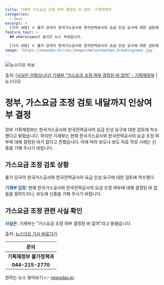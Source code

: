 ```yaml
---
title: 기재부 가스요금 조정 여부 결정된 바 없어  기획재정부
categories:
  - News
excerpt: >
  [기사 내용] ㅇ 물가 당국이 한국가스공사와 한국전력공사의 요금 인상 요구에 대한 검토에 착수했다. [기재부…
feature_text: >
  ## whereispost 실시간 뉴스 속보입니다.

  [기사 내용] ㅇ 물가 당국이 한국가스공사와 한국전력공사의 요금 인상 요구에 대한 검토에 착수했다. [기재부…
image: 'https://newsdao.kr/res/images/meta/newsdao_breakingnews.jpg'
---
```


![뉴스다오 속보](https://newsdao.kr/res/images/meta/newsdao_breakingnews.jpg)

<p>출처: <a href="https://newsdao.kr/3977" rel="dofollow">[사실은 이렇습니다] 기재부 “가스요금 조정 여부 결정된 바 없어” - 기획재정부</a> | 뉴스다오</p>

<h1>정부, 가스요금 조정 검토 내달까지 인상여부 결정</h1>
<p data-ke-size="size16"></p>
정부 기획재정부는 한국가스공사와 한국전력공사의 요금 인상 요구에 대한 검토에 착수했다고 밝혔습니다. 하지만 기재부는 현재 한국가스공사와 한국전력공사의 요금 조정 여부에 대해 결정된 바가 없다고 전했습니다. 이에 따라 보도나 보도 자료 작성 시에는 신중을 기해 주시기 바랍니다.
<p data-ke-size="size16"></p>
<h2 data-ke-size="size26">가스요금 조정 검토 상황</h2>
<p data-ke-size="size16">물가 당국이 한국가스공사와 한국전력공사의 요금 인상 요구에 대한 검토에 착수했다.</p>
<p data-ke-size="size16"><b><span style="color: #1a5490;">기재부 입장</span></b>: 현재 한국가스공사와 한국전력공사의 요금 조정 여부에 대해 결정된 바 없음을 알려드리니, 보도에 신중을 기해 주시기 바랍니다.</p>
<p data-ke-size="size16"></p>
<h2 data-ke-size="size26">가스요금 조정 관련 사실 확인</h2>
<p data-ke-size="size16"><b><span style="color: #1a5490;">사실은</span></b>: 기재부는 "가스요금 조정 여부 결정된 바 없어"라고 밝혔습니다.</p>
<p data-ke-size="size16">출처: <a href="https://newsdao.kr/3977">뉴스다오 기사 바로가기</a></p>
<table>
<thead>
<tr>
<th style="text-align: center;">문의</th>
</tr>
</thead>
<tbody>
<tr>
<td style="text-align: center; height: 17px;"><b>기획재정부 물가정책과</b></td>
</tr>
<tr>
<td style="text-align: center;"><b>044-215-2770</b></td>
</tr>
</tbody>
</table>
<p data-ke-size="size16"></p> 

원하는 뉴스 찾아보기 👉 <a href="https://newsdao.kr" rel="dofollow">newsdao.kr</a>


